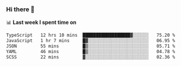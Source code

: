### Hi there 👋

<!--
**DBvc/DBvc** is a ✨ _special_ ✨ repository because its `README.md` (this file) appears on your GitHub profile.

Here are some ideas to get you started:

- 🔭 I’m currently working on ...
- 🌱 I’m currently learning ...
- 👯 I’m looking to collaborate on ...
- 🤔 I’m looking for help with ...
- 💬 Ask me about ...
- 📫 How to reach me: ...
- 😄 Pronouns: ...
- ⚡ Fun fact: ...
-->

📊 **Last week I spent time on**
<!--START_SECTION:waka-->

```txt
TypeScript   12 hrs 10 mins  ██████████████████▓░░░░░░   75.20 %
JavaScript   1 hr 7 mins     █▓░░░░░░░░░░░░░░░░░░░░░░░   06.95 %
JSON         55 mins         █▒░░░░░░░░░░░░░░░░░░░░░░░   05.71 %
YAML         46 mins         █▒░░░░░░░░░░░░░░░░░░░░░░░   04.78 %
SCSS         22 mins         ▓░░░░░░░░░░░░░░░░░░░░░░░░   02.36 %
```

<!--END_SECTION:waka-->
